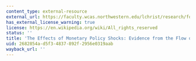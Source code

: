 ```yaml
---
content_type: external-resource
external_url: https://faculty.wcas.northwestern.edu/lchrist/research/fofa/flowoffunds.pdf
has_external_license_warning: true
license: https://en.wikipedia.org/wiki/All_rights_reserved
status: ''
title: 'The Effects of Monetary Policy Shocks: Evidence from the Flow of Funds'
uid: 2682854a-d5f3-4837-892f-2956e0319aab
wayback_url: ''
---
```

